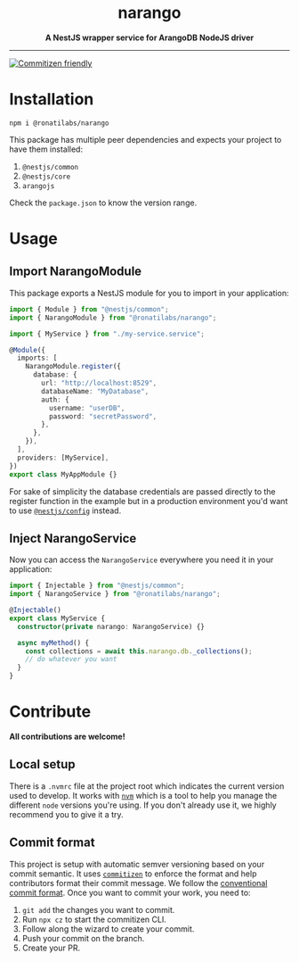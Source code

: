 <div align="center">
  <h1>narango</h1>
  <strong>A NestJS wrapper service for ArangoDB NodeJS driver</strong>
</div>

<hr>

[![Commitizen friendly](https://img.shields.io/badge/commitizen-friendly-brightgreen.svg)](http://commitizen.github.io/cz-cli/)

# Installation

```
npm i @ronatilabs/narango
```

This package has multiple peer dependencies and expects your project to have them installed:

1. `@nestjs/common`
2. `@nestjs/core`
3. `arangojs`

Check the `package.json` to know the version range.

# Usage

## Import NarangoModule

This package exports a NestJS module for you to import in your application:

```typescript
import { Module } from "@nestjs/common";
import { NarangoModule } from "@ronatilabs/narango";

import { MyService } from "./my-service.service";

@Module({
  imports: [
    NarangoModule.register({
      database: {
        url: "http://localhost:8529",
        databaseName: "MyDatabase",
        auth: {
          username: "userDB",
          password: "secretPassword",
        },
      },
    }),
  ],
  providers: [MyService],
})
export class MyAppModule {}
```

For sake of simplicity the database credentials are passed directly to the register function in the example but in a production environment you'd want to use [`@nestjs/config`](https://docs.nestjs.com/techniques/configuration) instead.

## Inject NarangoService

Now you can access the `NarangoService` everywhere you need it in your application:

```typescript
import { Injectable } from "@nestjs/common";
import { NarangoService } from "@ronatilabs/narango";

@Injectable()
export class MyService {
  constructor(private narango: NarangoService) {}

  async myMethod() {
    const collections = await this.narango.db._collections();
    // do whatever you want
  }
}
```

# Contribute

**All contributions are welcome!**

## Local setup

There is a `.nvmrc` file at the project root which indicates the current version used to develop. It works with [`nvm`](https://github.com/nvm-sh/nvm) which is a tool to help you manage the different `node` versions you're using. If you don't already use it, we highly recommend you to give it a try.

## Commit format

This project is setup with automatic semver versioning based on your commit semantic. It uses [`commitizen`](https://commitizen.github.io/cz-cli/) to enforce the format and help contributors format their commit message. We follow the [conventional commit format](https://www.conventionalcommits.org/en/v1.0.0/). Once you want to commit your work, you need to:

1. `git add` the changes you want to commit.
2. Run `npx cz` to start the commitizen CLI.
3. Follow along the wizard to create your commit.
4. Push your commit on the branch.
5. Create your PR.
